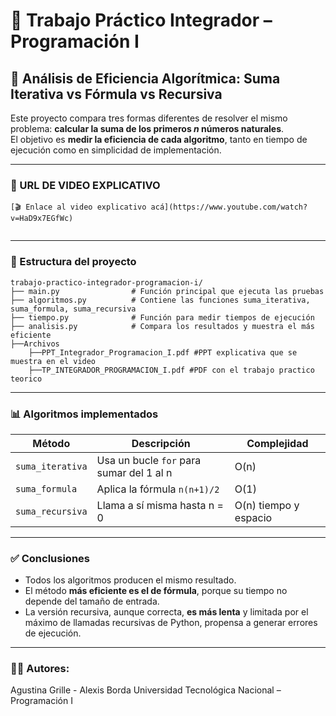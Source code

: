 # 📘 Trabajo Práctico Integrador – Programación I  
## 🧠 Análisis de Eficiencia Algorítmica: Suma Iterativa vs Fórmula vs Recursiva

Este proyecto compara tres formas diferentes de resolver el mismo problema: **calcular la suma de los primeros _n_ números naturales**.  
El objetivo es **medir la eficiencia de cada algoritmo**, tanto en tiempo de ejecución como en simplicidad de implementación.

---
### 🎥 URL DE VIDEO EXPLICATIVO

```
[🎬 Enlace al video explicativo acá](https://www.youtube.com/watch?v=HaD9x7EGfWc)


```
---

### 📂 Estructura del proyecto

```
trabajo-practico-integrador-programacion-i/
├── main.py                # Función principal que ejecuta las pruebas
├── algoritmos.py          # Contiene las funciones suma_iterativa, suma_formula, suma_recursiva
├── tiempo.py              # Función para medir tiempos de ejecución
├── analisis.py            # Compara los resultados y muestra el más eficiente
├──Archivos
    ├──PPT_Integrador_Programacion_I.pdf #PPT explicativa que se muestra en el video
    ├──TP_INTEGRADOR_PROGRAMACION_I.pdf #PDF con el trabajo practico teorico
```

---



### 📊 Algoritmos implementados

| Método            | Descripción                              | Complejidad |
|------------------|------------------------------------------|-------------|
| `suma_iterativa` | Usa un bucle `for` para sumar del 1 al n | O(n)        |
| `suma_formula`   | Aplica la fórmula `n(n+1)/2`              | O(1)        |
| `suma_recursiva` | Llama a sí misma hasta n = 0             | O(n) tiempo y espacio |

---

### ✅ Conclusiones

- Todos los algoritmos producen el mismo resultado.
- El método **más eficiente es el de fórmula**, porque su tiempo no depende del tamaño de entrada.
- La versión recursiva, aunque correcta, **es más lenta** y limitada por el máximo de llamadas recursivas de Python, propensa a generar errores de ejecución.

---

### 🧑‍💻 Autores:

Agustina Grille  - Alexis Borda
Universidad Tecnológica Nacional – Programación I  
